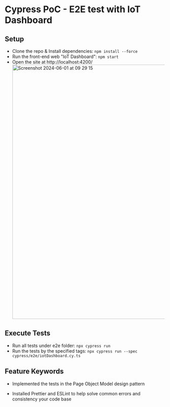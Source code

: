 # Cypress PoC - E2E test with IoT Dashboard

## Setup

- Clone the repo & Install dependencies: `npm install --force`
- Run the front-end web "IoT Dashboard": `npm start `
- Open the site at http://localhost:4200/
  <img width="800" alt="Screenshot 2024-06-01 at 09 29 15" src="https://github.com/lengochoangminh/Playwright-TypeScript-E2E-PoC/assets/29770042/17230070-f498-4dd3-9e87-a197ead769ce">

## Execute Tests

- Run all tests under e2e folder: `npx cypress run`
- Run the tests by the specified tags: `npx cypress run --spec cypress/e2e/iotDashboard.cy.ts`

## Feature Keywords

- Implemented the tests in the Page Object Model design pattern

- Installed Prettier and ESLint to help solve common errors and consistency your code base
